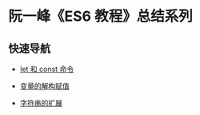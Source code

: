 # 阮一峰《ES6 教程》总结系列

## 快速导航

- [let 和 const 命令](https://github.com/IsolateActors/ES6-Summary/blob/main/md/let%20%E5%92%8C%20const%20%E5%91%BD%E4%BB%A4.md)

- [变量的解构赋值](https://github.com/IsolateActors/ES6-Summary/blob/main/md/%E5%8F%98%E9%87%8F%E7%9A%84%E8%A7%A3%E6%9E%84%E8%B5%8B%E5%80%BC.md)

- [字符串的扩展](https://github.com/IsolateActors/ES6-Summary/blob/main/md/%E5%AD%97%E7%AC%A6%E4%B8%B2%E7%9A%84%E6%89%A9%E5%B1%95.md)

